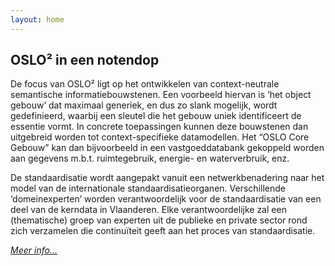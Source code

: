 ```yaml
---
layout: home
---
```


## OSLO² in een notendop

De focus van OSLO² ligt op het ontwikkelen van context-neutrale semantische informatiebouwstenen. Een voorbeeld hiervan is ‘het object gebouw’ dat maximaal generiek, en dus zo slank mogelijk, wordt gedefinieerd, waarbij een sleutel die het gebouw uniek identificeert de essentie vormt. In concrete toepassingen kunnen deze bouwstenen dan uitgebreid worden tot context-specifieke datamodellen. Het “OSLO Core Gebouw” kan dan bijvoorbeeld in een vastgoeddatabank gekoppeld worden aan gegevens m.b.t. ruimtegebruik, energie- en waterverbruik, enz.

De standaardisatie wordt aangepakt vanuit een netwerkbenadering naar het model van de internationale standaardisatieorganen. Verschillende ‘domeinexperten’ worden verantwoordelijk voor de standaardisatie van een deel van de kerndata in Vlaanderen. Elke verantwoordelijke zal een (thematische) groep van experten uit de publieke en private sector rond zich verzamelen die continuïteit geeft aan het proces van standaardisatie.

*[Meer info...]({{site.github.url}}/over-oslo2/)*
